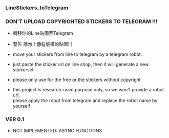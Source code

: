 ### LineStickers_toTelegram
### DON'T UPLOAD COPYRIGHTED STICKERS TO TELEGRAM !!!
- 轉移你的Line貼圖至Telegram
- 警告 請勿上傳有版權的貼圖!!!

- move your stickers from line to telegram by a telegram robot.
- just paste the sticker url on line shop, then it will generate a new stickerset
- please only use for the free or the stickers without copyright
- this project is research-used purpose only, so we won't provide a robot url,  
please apply the robot from telegram and replace the robot name by yourself

### VER 0.1
- NOT IMPLEMENTED: ASYNC FUNCTIONS
